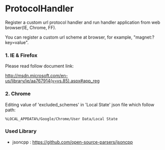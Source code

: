 ProtocolHandler
===============

Register a custom url protocol handler and run handler application from web browser(IE, Chrome, FF).

You can register a custom url scheme at browser, for example, "magnet:?key=value".



### 1. IE & Firefox
Please read follow document link:

http://msdn.microsoft.com/en-us/library/ie/aa767914(v=vs.85).aspx#app_reg




### 2. Chrome
 Editing value of 'excluded_schemes' in 'Local State' json file which follow path:

    %LOCAL_APPDATA%/Google/Chrome/User Data/Local State
 
 


### Used Library
* jsoncpp : https://github.com/open-source-parsers/jsoncpp
    
